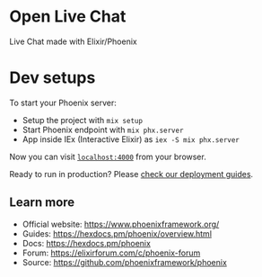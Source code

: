 # Open Live Chat
Live Chat made with Elixir/Phoenix

# Dev setups
To start your Phoenix server:

  * Setup the project with `mix setup`
  * Start Phoenix endpoint with `mix phx.server`
  * App inside IEx (Interactive Elixir) as `iex -S mix phx.server`

Now you can visit [`localhost:4000`](http://localhost:4000) from your browser.

Ready to run in production? Please [check our deployment guides](https://hexdocs.pm/phoenix/deployment.html).

## Learn more

  * Official website: https://www.phoenixframework.org/
  * Guides: https://hexdocs.pm/phoenix/overview.html
  * Docs: https://hexdocs.pm/phoenix
  * Forum: https://elixirforum.com/c/phoenix-forum
  * Source: https://github.com/phoenixframework/phoenix
